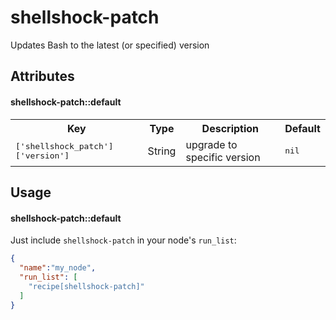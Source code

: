 shellshock-patch
=============
Updates Bash to the latest (or specified) version

Attributes
----------

#### shellshock-patch::default
<table>
  <tr>
    <th>Key</th>
    <th>Type</th>
    <th>Description</th>
    <th>Default</th>
  </tr>
  <tr>
    <td><tt>['shellshock_patch']['version']</tt></td>
    <td>String</td>
    <td>upgrade to specific version</td>
    <td><tt>nil</tt></td>
  </tr>
</table>

Usage
-----
#### shellshock-patch::default

Just include `shellshock-patch` in your node's `run_list`:

```json
{
  "name":"my_node",
  "run_list": [
    "recipe[shellshock-patch]"
  ]
}
```
